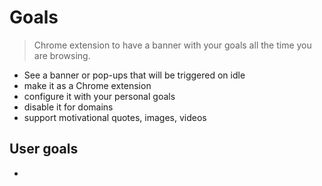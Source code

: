 # Goals

> Chrome extension to have a banner with your goals all the time you are browsing.

- See a banner or pop-ups that will be triggered on idle
- make it as a Chrome extension
- configure it with your personal goals
- disable it for domains
- support motivational quotes, images, videos

## User goals
- 


